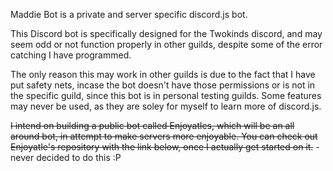 Maddie Bot is a private and server specific discord.js bot.

This Discord bot is specifically designed for the Twokinds discord, and may seem odd or not function properly in other guilds, despite some of the error catching I have programmed.

The only reason this may work in other guilds is due to the fact that I have put safety nets, incase the bot doesn't have those permissions or is not in the specific guild, since this bot is in personal testing guilds. Some features may never be used, as they are soley for myself to learn more of discord.js.

~~I intend on building a public bot called Enjoyatles, which will be an all around bot, in attempt to make servers more enjoyable. You can check out Enjoyatle's repository with the link below, once I actually get started on it.~~ - never decided to do this :P
